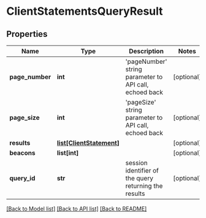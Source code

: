 # ClientStatementsQueryResult

## Properties
Name | Type | Description | Notes
------------ | ------------- | ------------- | -------------
**page_number** | **int** | &#39;pageNumber&#39; string parameter to API call, echoed back  | [optional] 
**page_size** | **int** | &#39;pageSize&#39; string parameter to API call, echoed back  | [optional] 
**results** | [**list[ClientStatement]**](ClientStatement.md) |  | [optional] 
**beacons** | **list[int]** |  | [optional] 
**query_id** | **str** | session identifier of the query returning the results  | [optional] 

[[Back to Model list]](../README.md#documentation-for-models) [[Back to API list]](../README.md#documentation-for-api-endpoints) [[Back to README]](../README.md)


